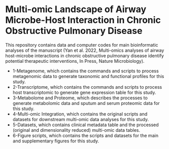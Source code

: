 # Multi-omic Landscape of Airway Microbe-Host Interaction in Chronic Obstructive Pulmonary Disease

This repository contains data and computer codes for main bioinformatic analyses of the manuscript (Yan et al. 2022, Multi-omics analyses of airway host-microbe interactions in chronic obstructive pulmonary disease identify potential therapeutic interventions, In Press, Nature Microbiology).

- 1-Metagenome, which contains the commands and scripts to process metagenomic data to generate taxonomic and functional profiles for this study. 
- 2-Transcriptome, which contains the commands and scripts to process host transcriptomic to generate gene expression table for this study.
- 3-Metabolome and Proteome, which describes the processes to generate metabolomic data and sputum and serum proteomic data for this study.
- 4-Multi-omic Integration, which contains the original scripts and datasets for downstream multi-omic data analyses for this study.
- 5-Datasets, which contains clinical metadata table and the processed (original and dimensionality reduced) multi-omic data tables.
- 6-Figure scripts, which contains the scripts and datasets for the main and supplementary figures for this study.
